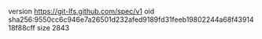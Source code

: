 version https://git-lfs.github.com/spec/v1
oid sha256:9550cc6c946e7a26501d232afed9189fd31feeb19802244a68f4391418f88cff
size 2843

